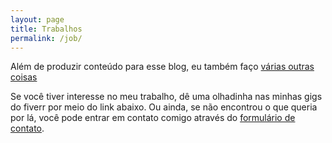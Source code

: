 ```yaml
---
layout: page
title: Trabalhos
permalink: /job/
---
```


Além de produzir conteúdo para esse blog, eu também faço [várias outras coisas](http://renanhasher.com/about)

Se você tiver interesse no meu trabalho, dê uma olhadinha nas minhas gigs do fiverr por meio do link abaixo. Ou ainda, se não encontrou o que queria por lá, você pode entrar em contato comigo através do [formulário de contato](http://renanhasher.com/contact). 
<br>
<br>
<div itemscope itemtype='http://schema.org/Person' class='fiverr-seller-widget' style='display: inline-block;'>
     <a itemprop='url' href="https://www.fiverr.com/renanoar" rel="nofollow" target="_blank" style='display: inline-block;'>
        <div class='fiverr-seller-content' id='fiverr-seller-widget-content-f1858a31-3a7a-4060-ab26-c4e0f20718c0' itemprop='contentURL' style='display: none;'></div>
        <div id='fiverr-widget-seller-data' style='display: none;'>
            <div itemprop='name' >renanoar</div>
            <div itemscope itemtype='http://schema.org/Organization'><span itemprop='name'>Fiverr</span></div>
            <div itemprop='jobtitle'>Seller</div>
            <div itemprop='description'>Hi! My name is Renan,im from Brazil and my skill are pretty much what i can offer for you as a job. I can voice acting, sing, record songs from heavy metal to epic, create video games for mobile devices (I really love doing this!) and all you think that i can do! Leave a message!</div>
        </div>
    </a>
</div>

<script id='fiverr-seller-widget-script-f1858a31-3a7a-4060-ab26-c4e0f20718c0' src='https://widgets.fiverr.com/api/v1/seller/renanoar?widget_id=f1858a31-3a7a-4060-ab26-c4e0f20718c0' data-config='{"category_name":"Programming \u0026 Tech"}' async='true' defer='true'></script>